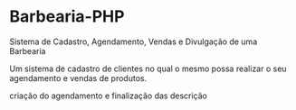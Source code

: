 # Barbearia-PHP
Sistema de Cadastro, Agendamento, Vendas e Divulgação de uma Barbearia


Um sistema de cadastro de clientes no qual o mesmo possa realizar o seu agendamento e vendas de produtos.


criação do agendamento e finalização das descrição

